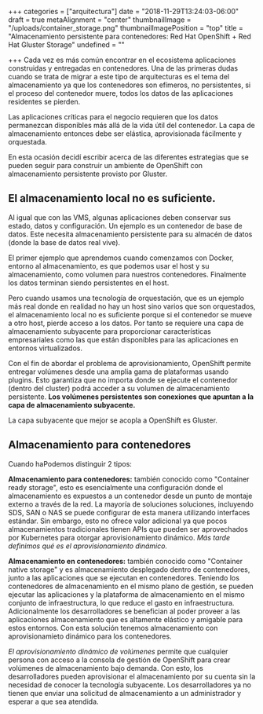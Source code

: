 +++
categories = ["arquitectura"]
date = "2018-11-29T13:24:03-06:00"
draft = true
metaAlignment = "center"
thumbnailImage = "/uploads/container_storage.png"
thumbnailImagePosition = "top"
title = "Almacenamiento persistente para contenedores: Red Hat OpenShift + Red Hat Gluster Storage"
undefined = ""

+++
Cada vez es más común encontrar en el ecosistema  aplicaciones construidas y entregadas en contenedores. Una de las primeras dudas cuando se trata de migrar a este tipo de arquitecturas es el tema del almacenamiento ya que los contenedores son efímeros, no persistentes, si el proceso del contenedor muere, todos los datos de las aplicaciones residentes se pierden.  
  
Las aplicaciones críticas para el negocio requieren que los datos  permanezcan disponibles más allá de la vida útil del contenedor. La capa de almacenamiento entonces debe ser elástica, aprovisionada  fácilmente y orquestada.

En esta ocasión decidí escribir acerca de las diferentes estrategias que se pueden seguir para construir un ambiente de OpenShift con almacenamiento persistente provisto por Gluster.

## El almacenamiento local no es suficiente. 

Al igual que con las VMS, algunas aplicaciones deben conservar sus estado, datos y configuración. Un ejemplo es un contenedor de base de datos. Este necesita almacenamiento persistente para su almacén de datos (donde la base de datos real vive). 

El primer ejemplo que aprendemos cuando comenzamos con Docker, entorno al almacenamiento, es que podemos usar el host y su almacenamiento, como volumen para nuestros contenedores. Finalmente los datos terminan siendo persistentes en el host. 

Pero cuando usamos una tecnología de orquestación, que es un ejemplo más real donde en realidad no hay un host sino varios que son orquestados, el almacenamiento local no es suficiente porque si el contenedor se mueve a otro host, pierde acceso a los datos. Por tanto se requiere una capa de almacenamiento subyacente para proporcionar características empresariales como las que están disponibles para las aplicaciones  en entornos virtualizados.

Con el fin de abordar el problema de aprovisionamiento, OpenShift  permite  entregar volúmenes desde una amplia gama de plataformas usando plugins. Esto garantiza que no importa donde se ejecute el contenedor (dentro del cluster) podrá acceder a su volumen de almacenamiento persistente. **Los volúmenes persistentes son conexiones  que apuntan a la capa de almacenamiento subyacente.**

La capa subyacente que mejor se acopla a OpenShift es Gluster.

## Almacenamiento para contenedores

Cuando haPodemos distinguir 2 tipos:

**Almacenamiento para contenedores:** también conocido como "Container ready storage", esto es esencialmente una configuración donde el almacenamiento es expuestos a un contenedor desde un punto de montaje externo a través de la red. La mayoría de soluciones soluciones, incluyendo SDS, SAN o NAS se puede configurar de esta manera utilizando interfaces estándar. Sin embargo, esto  no ofrece  valor adicional ya que pocos almacenamientos tradicionales tienen APIs que pueden ser aprovechados por Kubernetes para otorgar aprovisionamiento dinámico. _Más tarde definimos qué es el aprovisionamiento dinámico._

**Almacenamiento en contenedores:**  también conocido como "Container native storage" y es almacenamiento desplegado dentro de contenedores, junto a las aplicaciones que se ejecutan en contenedores. Teniendo los contenedores de almacenamiento en el mismo plano de gestión, se pueden ejecutar las aplicaciones y la plataforma de almacenamiento en el mismo conjunto de infraestructura, lo que reduce el gasto en infraestructura. Adicionalmente los desarrolladores se benefician al poder proveer a las aplicaciones almacenamiento que es altamente elástico y amigable para estos entornos. Con esta solución tenemos almacenamiento con aprovisionamieto dinámico para los contenedores.

_El aprovisionamiento dinámico de volúmenes_ permite que cualquier persona con acceso a la consola de gestión de OpenShift para crear volúmenes de almacenamiento bajo demanda. Con esto, los desarrolladores pueden aprovisionar el almacenamiento por su cuenta sin la necesidad de conocer la tecnología subyacente. Los desarrolladores ya no tienen que enviar una solicitud de almacenamiento a un administrador y esperar a que sea atendida.